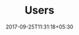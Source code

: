 ---
title: "Users"
date: 2017-09-25T11:31:18+05:30
draft: false
layout: users
property: "Hotel Antares"
status: "Active (Pending Review)"
url: /details/users/hotel-antares/
slug: "hotel-antares/"

mainmenu:
 details: true
 user: true

---